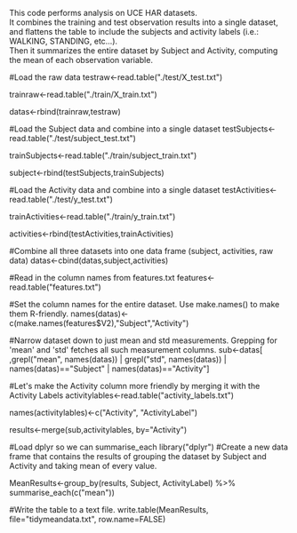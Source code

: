 This code performs analysis on UCE HAR datasets.  
It combines the training and test observation results into a single dataset, and flattens the table to include the subjects and activity labels (i.e.: WALKING, STANDING, etc…).  
Then it summarizes the entire dataset by Subject and Activity, computing the mean of each observation variable.

#Load the raw data
testraw<-read.table("./test/X_test.txt")

trainraw<-read.table("./train/X_train.txt")

datas<-rbind(trainraw,testraw)

#Load the Subject data and combine into a single dataset
testSubjects<-read.table("./test/subject_test.txt")

trainSubjects<-read.table("./train/subject_train.txt")

subject<-rbind(testSubjects,trainSubjects)

#Load the Activity data and combine into a single dataset
testActivities<-read.table("./test/y_test.txt")

trainActivities<-read.table("./train/y_train.txt")

activities<-rbind(testActivities,trainActivities)

#Combine all three datasets into one data frame (subject, activities, raw data)
datas<-cbind(datas,subject,activities)

#Read in the column names from features.txt
features<-read.table("features.txt")

#Set the column names for the entire dataset.  Use make.names() to make them R-friendly.
names(datas)<-c(make.names(features$V2),"Subject","Activity")

#Narrow dataset down to just mean and std measurements.  Grepping for 'mean' and 'std' fetches all such measurement columns.
sub<-datas[ ,grepl("mean", names(datas)) | grepl("std", names(datas)) | names(datas)=="Subject" | names(datas)=="Activity"]

#Let's make the Activity column more friendly by  merging it with the Activity Labels
activitylables<-read.table("activity_labels.txt")

names(activitylables)<-c("Activity", "ActivityLabel")

results<-merge(sub,activitylables, by="Activity")

#Load dplyr so we can summarise_each
library("dplyr")
#Create a new data frame that contains the results of grouping the dataset by Subject and Activity and taking mean of every value.

MeanResults<-group_by(results, Subject, ActivityLabel) %>% summarise_each(c("mean"))

#Write the table to a text file.
write.table(MeanResults, file="tidymeandata.txt", row.name=FALSE)
